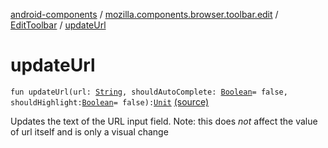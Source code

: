 [android-components](../../index.md) / [mozilla.components.browser.toolbar.edit](../index.md) / [EditToolbar](index.md) / [updateUrl](./update-url.md)

# updateUrl

`fun updateUrl(url: `[`String`](https://kotlinlang.org/api/latest/jvm/stdlib/kotlin/-string/index.html)`, shouldAutoComplete: `[`Boolean`](https://kotlinlang.org/api/latest/jvm/stdlib/kotlin/-boolean/index.html)` = false, shouldHighlight: `[`Boolean`](https://kotlinlang.org/api/latest/jvm/stdlib/kotlin/-boolean/index.html)` = false): `[`Unit`](https://kotlinlang.org/api/latest/jvm/stdlib/kotlin/-unit/index.html) [(source)](https://github.com/mozilla-mobile/android-components/blob/master/components/browser/toolbar/src/main/java/mozilla/components/browser/toolbar/edit/EditToolbar.kt#L234)

Updates the text of the URL input field. Note: this does *not* affect the value of url itself
and is only a visual change

